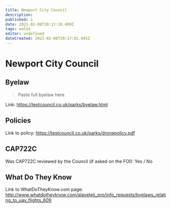 ```yaml
---
title: Newport City Council
description:
published: 1
date: 2021-02-08T20:17:10.409Z
tags: wales
editor: undefined
dateCreated: 2021-02-08T20:17:02.945Z
---
```


# Newport City Council


## Byelaw
> Paste full byelaw here

Link:
https://testcouncil.co.uk/parks/byelaw.html

## Policies
Link to policy:
https://testcouncil.co.uk/parks/dronepolicy.pdf

## CAP722C

Was CAP722C reviewed by the Council (if asked on the FOI): Yes / No

## What Do They Know

Link to WhatDoTheyKnow.com page:
http://www.whatdotheyknow.com/alaveteli_pro/info_requests/byelaws_relating_to_uav_flights_609

